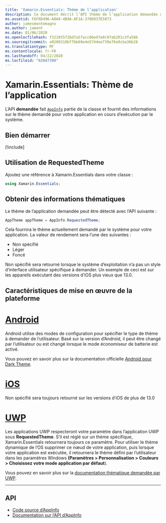 ```yaml
---
title: 'Xamarin.Essentials: Thème de l’application'
description: Ce document décrit l’API thème de l’application demandée dans Xamarin.Essentials, qui fournit des informations sur le style de thème demandé pour l’application en cours d’exécution.
ms.assetid: F6F6D496-A8A9-4B9A-AF1A-370D937E5073
author: jamesmontemagno
ms.author: jamont
ms.date: 01/06/2020
ms.openlocfilehash: f322855f26d7a57acc06e97e0c97ab201c3fa586
ms.sourcegitcommit: a9280318bf7bb69e4e5744ee739e76a9cba36b28
ms.translationtype: MT
ms.contentlocale: fr-FR
ms.lasthandoff: 04/22/2020
ms.locfileid: "82047398"
---
```

# <a name="xamarinessentials-app-theme"></a>Xamarin.Essentials: Thème de l’application

L’API **demandée** fait [`AppInfo`](app-information.md) partie de la classe et fournit des informations sur le thème demandé pour votre application en cours d’exécution par le système.

## <a name="get-started"></a>Bien démarrer

[!include[](~/essentials/includes/get-started.md)]

## <a name="using-requestedtheme"></a>Utilisation de RequestedTheme

Ajoutez une référence à Xamarin.Essentials dans votre classe :

```csharp
using Xamarin.Essentials;
```

## <a name="obtaining-theme-information"></a>Obtenir des informations thématiques

Le thème de l’application demandée peut être détecté avec l’API suivante :

```csharp
AppTheme appTheme = AppInfo.RequestedTheme;

```

Cela fournira le thème actuellement demandé par le système pour votre application. La valeur de rendement sera l’une des suivantes :

* Non spécifié
* Léger
* Foncé

Non spécifié sera retourné lorsque le système d’exploitation n’a pas un style d’interface utilisateur spécifique à demander. Un exemple de ceci est sur les appareils exécutant des versions d’iOS plus vieux que 13.0.


## <a name="platform-implementation-specifics"></a>Caractéristiques de mise en œuvre de la plateforme

# <a name="android"></a>[Android](#tab/android)

Android utilise des modes de configuration pour spécifier le type de thème à demander de l’utilisateur. Basé sur la version d’Android, il peut être changé par l’utilisateur ou est changé lorsque le mode économiseur de batterie est activé.

Vous pouvez en savoir plus sur la documentation officielle [Android pour Dark Theme](https://developer.android.com/guide/topics/ui/look-and-feel/darktheme).


# <a name="ios"></a>[iOS](#tab/ios)

Non spécifié sera toujours retourné sur les versions d’iOS de plus de 13.0 


# <a name="uwp"></a>[UWP](#tab/uwp)

Les applications UWP respecteront votre paramètre dans l’application UWP sous **RequestedTheme**. S’il est réglé sur un thème spécifique, Xamarin.Essentials retournera toujours ce paramètre. Pour utiliser le thème dynamique de l’OS supprimer ce nœud de votre application, puis lorsque votre application est exécutée, il retournera le thème défini par l’utilisateur dans les paramètres Windows **(Paramètres > Personnalisation > Couleurs > Choisissez votre mode application par défaut**).

Vous pouvez en savoir plus sur la [documentation thématique demandée par UWP](https://docs.microsoft.com/uwp/api/windows.ui.xaml.application.requestedtheme).

--------------

## <a name="api"></a>API

- [Code source d’AppInfo](https://github.com/xamarin/Essentials/tree/master/Xamarin.Essentials/AppInfo)
- [Documentation sur l’API d’AppInfo](xref:Xamarin.Essentials.AppInfo)

